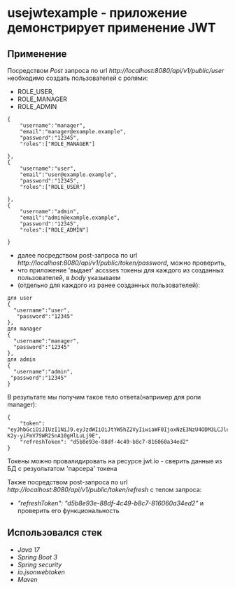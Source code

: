 # usejwtexample - приложение демонстрирует применение JWT

## Применение

Посредством *Post* запроса по url *http://localhost:8080/api/v1/public/user* необходимо создать пользователей  с ролями:

 - ROLE_USER,
 - ROLE_MANAGER 
 - ROLE_ADMIN

```
{
    "username":"manager",
    "email":"manager@example.example",
    "password":"12345",
    "roles":["ROLE_MANAGER"]

},
{
    "username":"user",
    "email":"user@example.example",
    "password":"12345",
    "roles":["ROLE_USER"]

},
{
    "username":"admin",
    "email":"admin@example.example",
    "password":"12345",
    "roles":["ROLE_ADMIN"]

}
```
- далее посредством post-запроса по url *http://localhost:8080/api/v1/public/token/password*, можно проверить,
-  что приложение 'выдает' accsses токены для каждого из созданных пользователей, в *body* указываем
-  (отдельно для каждого из ранее созданных пользователей):

  ```
для user
{
    "username":"user",
     "password":"12345"
},
для manager
{
    "username":"manager",
    "password":"12345"
},
для admin
{
    "username":"admin",
   "password":"12345"
}
```
В результате мы получим такое тело ответа(например для роли manager): 
```
{
    "token": "eyJhbGciOiJIUzI1NiJ9.eyJzdWIiOiJtYW5hZ2VyIiwiaWF0IjoxNzE3NzU4ODM3LCJleHAiOjE3MTc3NTg4OTcsInJvbGUiOlsiUk9MRV9NQU5BR0VSIl0sImlkIjoiOGVmOTczNTgtNDliNi00YjZkLTlmNTctMTIwOWI5M2ZhMGMwIn0.jnatF02723n5hd-K2y-yiFmV7SWR2SnA10gHlLuLj9E",
    "refreshToken": "d5b8e93e-88df-4c49-b8c7-816060a34ed2"
}
```
Токены можно провалидировать на ресурсе jwt.io  - сверить данные из БД с резуольтатом 'парсера' токена

Также посредством post-запроса по url *http://localhost:8080/api/v1/public/token/refresh*
с телом запроса:
- *"refreshToken": "d5b8e93e-88df-4c49-b8c7-816060a34ed2"* и проверить его функциональность

## Использовался стек
- *Java 17*
- *Spring Boot 3*
- *Spring security*
- *io.jsonwebtoken*
- *Maven*
